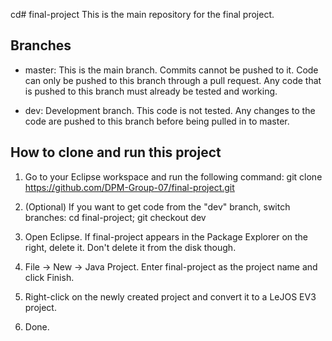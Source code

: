 cd# final-project
This is the main repository for the final project.

## Branches

* master: This is the main branch. Commits cannot be pushed to it. Code can only be pushed to this branch through a pull request. Any code that is pushed to this branch must already be tested and working.

* dev: Development branch. This code is not tested. Any changes to the code are pushed to this branch before being pulled in to master.

## How to clone and run this project

1. Go to your Eclipse workspace and run the following command: git clone https://github.com/DPM-Group-07/final-project.git

2. (Optional) If you want to get code from the "dev" branch, switch branches: cd final-project; git checkout dev

3. Open Eclipse. If final-project appears in the Package Explorer on the right, delete it. Don't delete it from the disk though.

4. File -> New -> Java Project. Enter final-project as the project name and click Finish.

5. Right-click on the newly created project and convert it to a LeJOS EV3 project.

6. Done.
